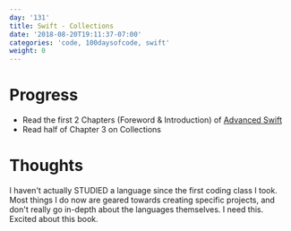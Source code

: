 ```yaml
---
day: '131'
title: Swift - Collections
date: '2018-08-20T19:11:37-07:00'
categories: 'code, 100daysofcode, swift'
weight: 0
---
```

# Progress
- Read the first 2 Chapters (Foreword & Introduction) of [Advanced Swift](https://www.objc.io/books/advanced-swift/)
- Read half of Chapter 3 on Collections

# Thoughts
I haven't actually STUDIED a language since the first coding class I took. Most things I do now are geared towards creating specific projects, and don't really go in-depth about the languages themselves. I need this. Excited about this book.

